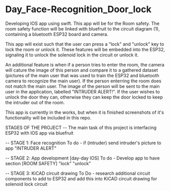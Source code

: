 # Day_Face-Recognition_Door_lock

Developing IOS app using swift. This app will be for the Room safety. 
The room safety function will be linked with bluefruit to the circuit diagram (1), containing a bluetooth ESP32 board and camera. 

This app will exist such that the user can press a "lock" and "unlock" key to lock the room or unlock it. These features will be embedded into the ESP32, signaling it to unlock the solenoid lock in the circuit or unlock it.

An additional feature is when if a person tries to enter the room, the camera will cature the image of this person and compare it to a gathered dataset (pictures of the main user that was used to train the ESP32 and bluetooth camera to recognize the main user). If the person enterring the room does not match the main user. The image of the person will be sent to the main user in the application, labelled "INTRUDER ALERT!". If the user wishes to unlock the door they can, otherwise they can keep the door locked to keep the intruder out of the room.

This app is currently in the works, but when it is finished screenshots of it's functionality will be included in this repo.



STAGES OF THE PROJECT 
-- The main task of this project is interfacing ESP32 with IOS app via bluefruit

-- STAGE 1: Face recognition 
To do - if (intruder) send intruder's picture to app "INTRUDER ALERT"

-- STAGE 2: App development [day-day IOS]
To do - Develop app to have section [ROOM SAFETY] "lock" "unlock"

-- STAGE 3: KiCAD circuit drawing 
To Do - research additional circuit components to add to ESP32 and add this into KiCAD circuit drawing for solenoid lock circuit 
